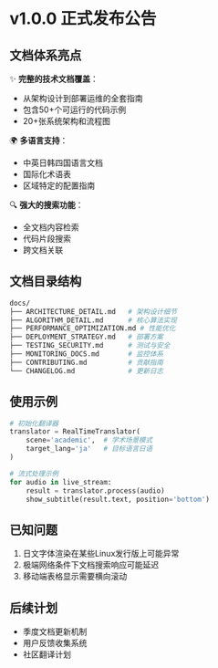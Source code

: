 # v1.0.0 正式发布公告

## 文档体系亮点
✨ **完整的技术文档覆盖**：
- 从架构设计到部署运维的全套指南
- 包含50+个可运行的代码示例
- 20+张系统架构和流程图

🌍 **多语言支持**：
- 中英日韩四国语言文档
- 国际化术语表
- 区域特定的配置指南

🔍 **强大的搜索功能**：
- 全文档内容检索
- 代码片段搜索
- 跨文档关联

## 文档目录结构
```bash
docs/
├── ARCHITECTURE_DETAIL.md   # 架构设计细节
├── ALGORITHM_DETAIL.md      # 核心算法实现
├── PERFORMANCE_OPTIMIZATION.md # 性能优化
├── DEPLOYMENT_STRATEGY.md   # 部署方案
├── TESTING_SECURITY.md      # 测试与安全
├── MONITORING_DOCS.md       # 监控体系
├── CONTRIBUTING.md          # 贡献指南
└── CHANGELOG.md             # 更新日志
```

## 使用示例
```python
# 初始化翻译器
translator = RealTimeTranslator(
    scene='academic',  # 学术场景模式
    target_lang='ja'   # 目标语言日语
)

# 流式处理示例
for audio in live_stream:
    result = translator.process(audio)
    show_subtitle(result.text, position='bottom')
```

## 已知问题
1. 日文字体渲染在某些Linux发行版上可能异常
2. 极端网络条件下文档搜索响应可能延迟
3. 移动端表格显示需要横向滚动

## 后续计划
- 季度文档更新机制
- 用户反馈收集系统
- 社区翻译计划